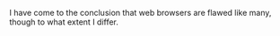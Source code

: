 I have come to the conclusion that web browsers are flawed like many, though to what extent I differ. 